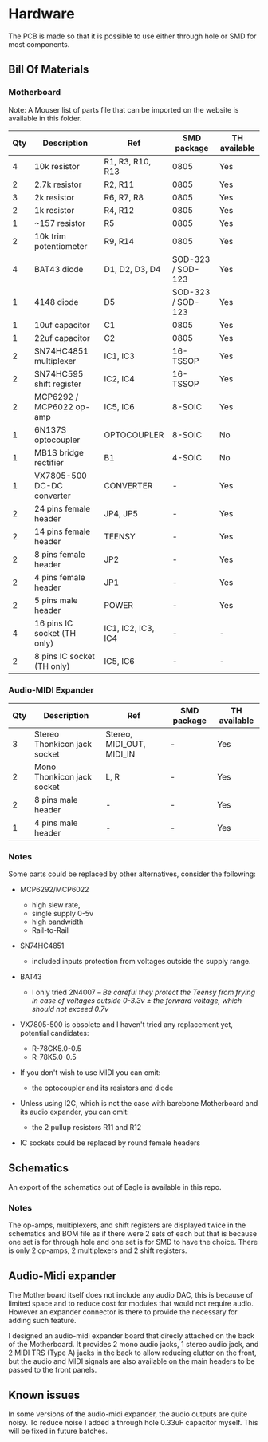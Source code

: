 # Hardware

The PCB is made so that it is possible to use either through hole or SMD for most components.

## Bill Of Materials

### Motherboard

Note: A Mouser list of parts file that can be imported on the website is available in this folder.

| Qty | Description                | Ref                | SMD package       | TH available |
|-----|----------------------------|--------------------|-------------------|--------------|
| 4   | 10k resistor               | R1, R3, R10, R13   | 0805              | Yes          |
| 2   | 2.7k resistor              | R2, R11            | 0805              | Yes          |
| 3   | 2k resistor                | R6, R7, R8         | 0805              | Yes          |
| 2   | 1k resistor                | R4, R12            | 0805              | Yes          |
| 1   | ~157 resistor              | R5                 | 0805              | Yes          |
| 2   | 10k trim potentiometer     | R9, R14            | 0805              | Yes          |
| 4   | BAT43 diode                | D1, D2, D3, D4     | SOD-323 / SOD-123 | Yes          |
| 1   | 4148 diode                 | D5                 | SOD-323 / SOD-123 | Yes          |
| 1   | 10uf capacitor             | C1                 | 0805              | Yes          |
| 1   | 22uf capacitor             | C2                 | 0805              | Yes          |
| 2   | SN74HC4851 multiplexer     | IC1, IC3           | 16-TSSOP          | Yes          |
| 2   | SN74HC595 shift register   | IC2, IC4           | 16-TSSOP          | Yes          |
| 2   | MCP6292 / MCP6022 op-amp   | IC5, IC6           | 8-SOIC            | Yes          |
| 1   | 6N137S optocoupler         | OPTOCOUPLER        | 8-SOIC            | No           |
| 1   | MB1S bridge rectifier      | B1                 | 4-SOIC            | No           |
| 1   | VX7805-500 DC-DC converter | CONVERTER          | -                 | Yes          |
| 2   | 24 pins female header      | JP4, JP5           | -                 | Yes          |
| 2   | 14 pins female header      | TEENSY             | -                 | Yes          |
| 2   | 8 pins female header       | JP2                | -                 | Yes          |
| 2   | 4 pins female header       | JP1                | -                 | Yes          |
| 2   | 5 pins male header         | POWER              | -                 | Yes          |
| 4   | 16 pins IC socket (TH only)| IC1, IC2, IC3, IC4 | -                 | -            |
| 2   | 8 pins IC socket (TH only) | IC5, IC6           | -                 | -            |

### Audio-MIDI Expander

| Qty | Description                  | Ref                       | SMD package | TH available |
|-----|------------------------------|---------------------------|-------------|--------------|
| 3   | Stereo Thonkicon jack socket | Stereo, MIDI_OUT, MIDI_IN | -           | Yes          |       
| 2   | Mono Thonkicon jack socket   | L, R                      | -           | Yes          |       
| 2   | 8 pins male header           | -                         | -           | Yes          |       
| 1   | 4 pins male header           | -                         | -           | Yes          |       


### Notes

Some parts could be replaced by other alternatives, consider the following:

- MCP6292/MCP6022
  - high slew rate,
  - single supply 0-5v
  - high bandwidth
  - Rail-to-Rail

- SN74HC4851
  - included inputs protection from voltages outside the supply range.

- BAT43
  - I only tried 2N4007 – *Be careful they protect the Teensy from frying in case of voltages outside 0-3.3v ± the forward voltage, which should not exceed 0.7v*

- VX7805-500 is obsolete and I haven't tried any replacement yet, potential candidates:
  - R-78CK5.0-0.5
  - R-78K5.0-0.5

- If you don't wish to use MIDI you can omit:
  - the optocoupler and its resistors and diode

- Unless using I2C, which is not the case with barebone Motherboard and its audio expander, you can omit:
  - the 2 pullup resistors R11 and R12

- IC sockets could be replaced by round female headers

## Schematics

An export of the schematics out of Eagle is available in this repo.

### Notes

The op-amps, multiplexers, and shift registers are displayed twice in the schematics and BOM file as if there were 2 sets of each but that is because one set is for through hole and one set is for SMD to have the choice. There is only 2 op-amps, 2 multiplexers and 2 shift registers.

## Audio-Midi expander

The Motherboard itself does not include any audio DAC, this is because of limited space and to reduce cost for modules that would not require audio. However an expander connector is there to provide the necessary for adding such feature.

I designed an audio-midi expander board that direcly attached on the back of the Motherboard. It provides 2 mono audio jacks, 1 stereo audio jack, and 2 MIDI TRS (Type A) jacks in the back to allow reducing clutter on the front, but the audio and MIDI signals are also available on the main headers to be passed to the front panels.

## Known issues 

In some versions of the audio-midi expander, the audio outputs are quite noisy. To reduce noise I added a through hole 0.33uF capacitor myself. This will be fixed in future batches.